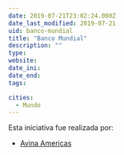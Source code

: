 ```yaml
---
date: 2019-07-21T23:02:24.000Z
date_last_modified: 2019-07-21
uid: banco-mundial
title: "Banco Mundial"
description: ""
type: 
website: 
date_ini: 
date_end: 
tags:

cities: 
  - Mundo
---
```


Esta iniciativa fue realizada por:

- [Avina Americas](/organizaciones/avina)
